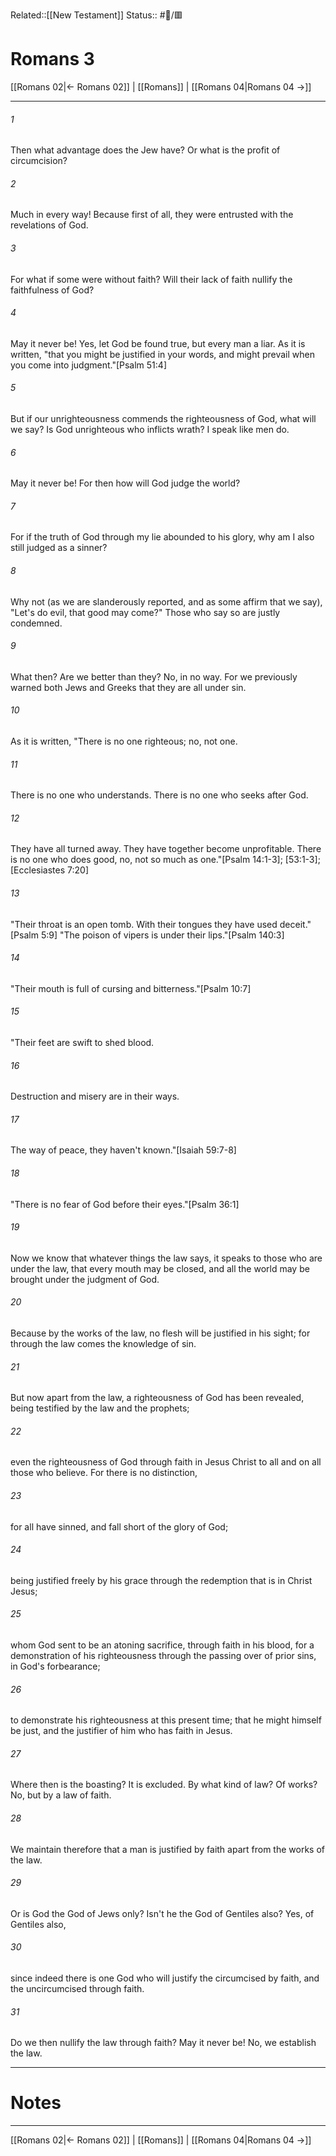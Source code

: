 Related::[[New Testament]]
Status:: #📖/🟥
# Romans 3

[[Romans 02|← Romans 02]] | [[Romans]] | [[Romans 04|Romans 04 →]]
***



###### 1 
Then what advantage does the Jew have? Or what is the profit of circumcision? 

###### 2 
Much in every way! Because first of all, they were entrusted with the revelations of God. 

###### 3 
For what if some were without faith? Will their lack of faith nullify the faithfulness of God? 

###### 4 
May it never be! Yes, let God be found true, but every man a liar. As it is written, "that you might be justified in your words, and might prevail when you come into judgment."<crossref intro="3:4">[Psalm 51:4]</crossref> 

###### 5 
But if our unrighteousness commends the righteousness of God, what will we say? Is God unrighteous who inflicts wrath? I speak like men do. 

###### 6 
May it never be! For then how will God judge the world? 

###### 7 
For if the truth of God through my lie abounded to his glory, why am I also still judged as a sinner? 

###### 8 
Why not (as we are slanderously reported, and as some affirm that we say), "Let's do evil, that good may come?" Those who say so are justly condemned. 

###### 9 
What then? Are we better than they? No, in no way. For we previously warned both Jews and Greeks that they are all under sin. 

###### 10 
As it is written, "There is no one righteous; no, not one. 

###### 11 
There is no one who understands. There is no one who seeks after God. 

###### 12 
They have all turned away. They have together become unprofitable. There is no one who does good, no, not so much as one."<crossref intro="3:12">[Psalm 14:1-3]; [53:1-3]; [Ecclesiastes 7:20]</crossref> 

###### 13 
"Their throat is an open tomb. With their tongues they have used deceit."<crossref intro="3:13">[Psalm 5:9]</crossref> "The poison of vipers is under their lips."<crossref intro="3:13">[Psalm 140:3]</crossref> 

###### 14 
"Their mouth is full of cursing and bitterness."<crossref intro="3:14">[Psalm 10:7]</crossref> 

###### 15 
"Their feet are swift to shed blood. 

###### 16 
Destruction and misery are in their ways. 

###### 17 
The way of peace, they haven't known."<crossref intro="3:17">[Isaiah 59:7-8]</crossref> 

###### 18 
"There is no fear of God before their eyes."<crossref intro="3:18">[Psalm 36:1]</crossref> 

###### 19 
Now we know that whatever things the law says, it speaks to those who are under the law, that every mouth may be closed, and all the world may be brought under the judgment of God. 

###### 20 
Because by the works of the law, no flesh will be justified in his sight; for through the law comes the knowledge of sin. 

###### 21 
But now apart from the law, a righteousness of God has been revealed, being testified by the law and the prophets; 

###### 22 
even the righteousness of God through faith in Jesus Christ to all and on all those who believe. For there is no distinction, 

###### 23 
for all have sinned, and fall short of the glory of God; 

###### 24 
being justified freely by his grace through the redemption that is in Christ Jesus; 

###### 25 
whom God sent to be an atoning sacrifice, through faith in his blood, for a demonstration of his righteousness through the passing over of prior sins, in God's forbearance; 

###### 26 
to demonstrate his righteousness at this present time; that he might himself be just, and the justifier of him who has faith in Jesus. 

###### 27 
Where then is the boasting? It is excluded. By what kind of law? Of works? No, but by a law of faith. 

###### 28 
We maintain therefore that a man is justified by faith apart from the works of the law. 

###### 29 
Or is God the God of Jews only? Isn't he the God of Gentiles also? Yes, of Gentiles also, 

###### 30 
since indeed there is one God who will justify the circumcised by faith, and the uncircumcised through faith. 

###### 31 
Do we then nullify the law through faith? May it never be! No, we establish the law.

---
# Notes


***
[[Romans 02|← Romans 02]] | [[Romans]] | [[Romans 04|Romans 04 →]]
